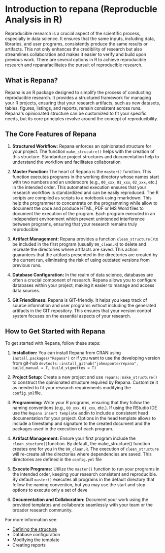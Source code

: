 # Introduction to repana (Reproducble Analysis in R)

Reproducible research is a crucial aspect of the scientific process, especially in data science. It ensures that the same inputs, including data, libraries, and user programs, consistently produce the same results or artifacts. This not only enhances the credibility of research but also streamlines collaboration and makes it easier to verify and build upon previous work. There are several options in R to achieve reproducible research and repanafacilitates the pursuit of reproducible research.

## What is Repana?

Repana is an R package designed to simplify the process of conducting reproducible research. It provides a structured framework for managing your R projects, ensuring that your research artifacts, such as new datasets, tables, figures, listings, and reports, remain consistent across runs. Repana's opinionated structure can be customized to fit your specific needs, but its core principles revolve around the concept of reproducibility.

## The Core Features of Repana

1. **Structured Workflow:**
   Repana enforces an opinionated structure for your project. The function `make_strucutre()` helps with the creation of this structure. Standardize project structures and documentation help to understand the workflow and facilitates collaboration
   
2. **Master Function:**
   The heart of Repana is the `master()` function. This function executes programs in the working directory whose names start with two numbers and an underscore (e.g., `00_xxx`, `01_xxx`, `02_xxx`, etc.) in the intended order. This automated execution ensures that your research workflow is standardized and can be easily reproduced. The R scripts are compiled as scripts to a notebook using rmarkdown. This help the programmer to concentrate on the programming while allow to document the code and produce HTML, PDF or MS Word files to document the execution of the program. Each program executed in an independent environment which prevent unintended interference between programs, ensuring that your research remains truly reproducible

3. **Artifact Management:**
   Repana provides a function `clean_structure()`to be included in the first program (usually `00_clean.R`) to delete and recreate the directories where artifacts are saved. This action guarantees that the artifacts presented in the directories are created by the current run, eliminating the risk of using outdated versions from previous runs.

5. **Database Configuration:**
   In the realm of data science, databases are often a crucial component of research. Repana allows you to configure databases within your project, making it easier to manage and access data sources.

6. **Git Friendliness:**
   Repana is GIT-friendly. It helps you keep track of source information and user programs without including the generated artifacts in the GIT repository. This ensures that your version control system focuses on the essential aspects of your research.

## How to Get Started with Repana

To get started with Repana, follow these steps:

1. **Installation:** You can install Repana from CRAN using `install.packages("Repana")` or if you want to use the developing version from git-hub
`devtools::install_github("johnaponte/repana", build_manual = T, build_vignettes = T)`

2. **Project Setup:** Create a new project and use `repana::make_structure()` to construct the opinionated structure required by Repana. Customize it as needed to fit your research requirements modifying the `config.yml`file.

3. **Programming:** Write your R programs, ensuring that they follow the naming conventions (e.g., `00_xxx`, `01_xxx`, etc.). If using the RStudio IDE use the `Repana insert template` addin to include a consistent head documentation for your project. Options in the head template allows to include a timestamp and signature to the created document and the packages used in the execution of each program.

4. **Artifact Management:** Ensure your first program include the  `clean_stucture()`function. By default, the make_structure() function creates one for you in the `00_clean.R`. The execution of `clean_structure` will re-create all the directories where dependencies are saved. This directories are defined in the `config.yml` file

5. **Execute Programs:** Utilize the `master()` function to run your programs in the intended order, keeping your research consistent and reproducible. By default `master()` executes all programs in the default directory that follow the naming convention, but you may use the start and stop options to execute only a set of deve

6. **Documentation and Collaboration:** Document your work using the provided templates and collaborate seamlessly with your team or the broader research community.

For more information see:

- [Defining the structure](reference/structure.html)
- Database configuration
- Modifying the template
- Creating reports
